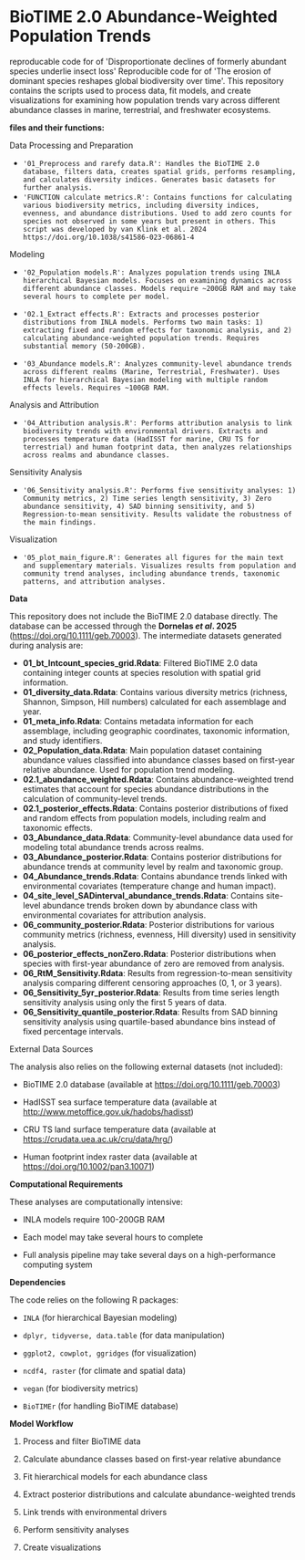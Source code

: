 # BioTIME 2.0 Abundance-Weighted Population Trends

reproducable code for of 'Disproportionate declines of formerly abundant species underlie insect loss' Reproducible code for of 'The erosion of dominant species reshapes global biodiversity over time'. This repository contains the scripts used to process data, fit models, and create visualizations for examining how population trends vary across different abundance classes in marine, terrestrial, and freshwater ecosystems.

**files and their functions:**

Data Processing and Preparation

-   `'01_Preprocess and rarefy data.R': Handles the BioTIME 2.0 database, filters data, creates spatial grids, performs resampling, and calculates diversity indices. Generates basic datasets for further analysis.`
-   `'FUNCTION calculate metrics.R': Contains functions for calculating various biodiversity metrics, including diversity indices, evenness, and abundance distributions. Used to add zero counts for species not observed in some years but present in others. This script was developed by van Klink et al. 2024 https://doi.org/10.1038/s41586-023-06861-4`

Modeling

-   `'02_Population models.R': Analyzes population trends using INLA hierarchical Bayesian models. Focuses on examining dynamics across different abundance classes. Models require ~200GB RAM and may take several hours to complete per model.`

-   `'02.1_Extract effects.R': Extracts and processes posterior distributions from INLA models. Performs two main tasks: 1) extracting fixed and random effects for taxonomic analysis, and 2) calculating abundance-weighted population trends. Requires substantial memory (50-200GB).`

-   `'03_Abundance models.R': Analyzes community-level abundance trends across different realms (Marine, Terrestrial, Freshwater). Uses INLA for hierarchical Bayesian modeling with multiple random effects levels. Requires ~100GB RAM.`

Analysis and Attribution

-   `'04_Attribution analysis.R': Performs attribution analysis to link biodiversity trends with environmental drivers. Extracts and processes temperature data (HadISST for marine, CRU TS for terrestrial) and human footprint data, then analyzes relationships across realms and abundance classes.`

Sensitivity Analysis

-   `'06_Sensitivity analysis.R': Performs five sensitivity analyses: 1) Community metrics, 2) Time series length sensitivity, 3) Zero abundance sensitivity, 4) SAD binning sensitivity, and 5) Regression-to-mean sensitivity. Results validate the robustness of the main findings.`

Visualization

-   `'05_plot_main_figure.R': Generates all figures for the main text and supplementary materials. Visualizes results from population and community trend analyses, including abundance trends, taxonomic patterns, and attribution analyses.`

**Data**

This repository does not include the BioTIME 2.0 database directly. The database can be accessed through the **Dornelas *et al*. 2025** (<https://doi.org/10.1111/geb.70003>). The intermediate datasets generated during analysis are:

-   **01_bt_Intcount_species_grid.Rdata**: Filtered BioTIME 2.0 data containing integer counts at species resolution with spatial grid information.
-   **01_diversity_data.Rdata**: Contains various diversity metrics (richness, Shannon, Simpson, Hill numbers) calculated for each assemblage and year.
-   **01_meta_info.Rdata**: Contains metadata information for each assemblage, including geographic coordinates, taxonomic information, and study identifiers.
-   **02_Population_data.Rdata**: Main population dataset containing abundance values classified into abundance classes based on first-year relative abundance. Used for population trend modeling.
-   **02.1_abundance_weighted.Rdata**: Contains abundance-weighted trend estimates that account for species abundance distributions in the calculation of community-level trends.
-   **02.1_posterior_effects.Rdata**: Contains posterior distributions of fixed and random effects from population models, including realm and taxonomic effects.
-   **03_Abundance_data.Rdata**: Community-level abundance data used for modeling total abundance trends across realms.
-   **03_Abundance_posterior.Rdata**: Contains posterior distributions for abundance trends at community level by realm and taxonomic group.
-   **04_Abundance_trends.Rdata**: Contains abundance trends linked with environmental covariates (temperature change and human impact).
-   **04_site_level_SADinterval_abundance_trends.Rdata**: Contains site-level abundance trends broken down by abundance class with environmental covariates for attribution analysis.
-   **06_community_posterior.Rdata**: Posterior distributions for various community metrics (richness, evenness, Hill diversity) used in sensitivity analysis.
-   **06_posterior_effects_nonZero.Rdata**: Posterior distributions when species with first-year abundance of zero are removed from analysis.
-   **06_RtM_Sensitivity.Rdata**: Results from regression-to-mean sensitivity analysis comparing different censoring approaches (0, 1, or 3 years).
-   **06_Sensitivity_5yr_posterior.Rdata**: Results from time series length sensitivity analysis using only the first 5 years of data.
-   **06_Sensitivity_quantile_posterior.Rdata**: Results from SAD binning sensitivity analysis using quartile-based abundance bins instead of fixed percentage intervals.

External Data Sources

The analysis also relies on the following external datasets (not included):

-   BioTIME 2.0 database (available at <https://doi.org/10.1111/geb.70003>)

-   HadISST sea surface temperature data (available at <http://www.metoffice.gov.uk/hadobs/hadisst>)

-   CRU TS land surface temperature data (available at <https://crudata.uea.ac.uk/cru/data/hrg/>)

-   Human footprint index raster data (available at <https://doi.org/10.1002/pan3.10071>)

**Computational Requirements**

These analyses are computationally intensive:

-   INLA models require 100-200GB RAM

-   Each model may take several hours to complete

-   Full analysis pipeline may take several days on a high-performance computing system

**Dependencies**

The code relies on the following R packages:

-   `INLA` (for hierarchical Bayesian modeling)

-   `dplyr, tidyverse, data.table` (for data manipulation)

-   `ggplot2, cowplot, ggridges` (for visualization)

-   `ncdf4, raster` (for climate and spatial data)

-   `vegan` (for biodiversity metrics)

-   `BioTIMEr` (for handling BioTIME database)

**Model Workflow**

1.  Process and filter BioTIME data

2.  Calculate abundance classes based on first-year relative abundance

3.  Fit hierarchical models for each abundance class

4.  Extract posterior distributions and calculate abundance-weighted trends

5.  Link trends with environmental drivers

6.  Perform sensitivity analyses

7.  Create visualizations
